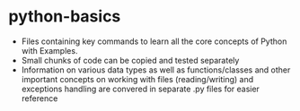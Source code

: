 # python-basics

- Files containing key commands to learn all the core concepts of Python with Examples. 
- Small chunks of code can be copied and tested separately
- Information on various data types as well as functions/classes and other important concepts 
on working with files (reading/writing) and exceptions handling are convered in separate .py files
for easier reference
